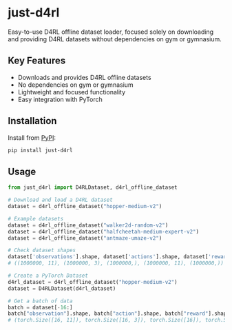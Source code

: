 # just-d4rl

Easy-to-use D4RL offline dataset loader, focused solely on downloading and providing D4RL datasets without dependencies on gym or gymnasium.

## Key Features

- Downloads and provides D4RL offline datasets
- No dependencies on gym or gymnasium
- Lightweight and focused functionality
- Easy integration with PyTorch

## Installation

Install from [PyPI](https://pypi.org/project/just-d4rl/):

```sh
pip install just-d4rl
```

## Usage

```python
from just_d4rl import D4RLDataset, d4rl_offline_dataset

# Download and load a D4RL dataset
dataset = d4rl_offline_dataset("hopper-medium-v2")

# Example datasets
dataset = d4rl_offline_dataset("walker2d-random-v2")
dataset = d4rl_offline_dataset("halfcheetah-medium-expert-v2")
dataset = d4rl_offline_dataset("antmaze-umaze-v2")

# Check dataset shapes
dataset['observations'].shape, dataset['actions'].shape, dataset['rewards'].shape, dataset['next_observations'].shape, dataset['terminals'].shape
# ((1000000, 11), (1000000, 3), (1000000,), (1000000, 11), (1000000,))

# Create a PyTorch Dataset
d4rl_dataset = d4rl_offline_dataset("hopper-medium-v2")
dataset = D4RLDataset(d4rl_dataset)

# Get a batch of data
batch = dataset[-16:]
batch["observation"].shape, batch["action"].shape, batch["reward"].shape, batch["next_observation"].shape, batch["terminal"].shape
# (torch.Size([16, 11]), torch.Size([16, 3]), torch.Size([16]), torch.Size([16, 11]), torch.Size([16]))
```